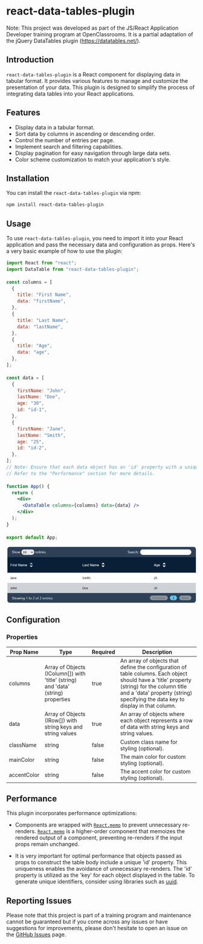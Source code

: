 # react-data-tables-plugin

Note: This project was developed as part of the JS/React Application Developer training program at OpenClassrooms. It is a partial adaptation of the jQuery DataTables plugin (https://datatables.net/).

## Introduction

`react-data-tables-plugin` is a React component for displaying data in tabular format. It provides various features to manage and customize the presentation of your data. This plugin is designed to simplify the process of integrating data tables into your React applications.

## Features

- Display data in a tabular format.
- Sort data by columns in ascending or descending order.
- Control the number of entries per page.
- Implement search and filtering capabilities.
- Display pagination for easy navigation through large data sets.
- Color scheme customization to match your application's style.

## Installation

You can install the `react-data-tables-plugin` via npm:

```bash
npm install react-data-tables-plugin
```

## Usage

To use `react-data-tables-plugin`, you need to import it into your React application and pass the necessary data and configuration as props. Here's a very basic example of how to use the plugin:

```jsx
import React from "react";
import DataTable from "react-data-tables-plugin";

const columns = [
  {
    title: "First Name",
    data: "firstName",
  },
  {
    title: "Last Name",
    data: "lastName",
  },
  {
    title: "Age",
    data: "age",
  },
];

const data = [
  {
    firstName: "John",
    lastName: "Doe",
    age: "30",
    id: "id-1",
  },
  {
    firstName: "Jane",
    lastName: "Smith",
    age: "25",
    id: "id-2",
  },
];
// Note: Ensure that each data object has an 'id' property with a unique string identifier.
// Refer to the "Performance" section for more details.

function App() {
  return (
    <div>
      <DataTable columns={columns} data={data} />
    </div>
  );
}

export default App;
```

![Screenshot of this basic example](./dist/screenshots/basic-example.png)

## Configuration

### Properties

| Prop Name | Type | Required | Description |
| --- | --- | --- | --- |
| columns | Array of Objects (IColumn[]) with 'title' (string) and 'data' (string) properties | true | An array of objects that define the configuration of table columns. Each object should have a 'title' property (string) for the column title and a 'data' property (string) specifying the data key to display in that column. |
| data | Array of Objects (IRow[]) with string keys and string values | true | An array of objects where each object represents a row of data with string keys and string values. |
| className | string | false | Custom class name for styling (optional). |
| mainColor | string | false | The main color for custom styling (optional). |
| accentColor | string | false | The accent color for custom styling (optional). |

## Performance

This plugin incorporates performance optimizations:

- Components are wrapped with [`React.memo`](https://react.dev/reference/react/memo) to prevent unnecessary re-renders. [`React.memo`](https://react.dev/reference/react/memo) is a higher-order component that memoizes the rendered output of a component, preventing re-renders if the input props remain unchanged.

- It is very important for optimal performance that objects passed as props to construct the table body include a unique 'id' property. This uniqueness enables the avoidance of unnecessary re-renders. The 'id' property is utilized as the 'key' for each object displayed in the table. To generate unique identifiers, consider using libraries such as [uuid](https://www.npmjs.com/package/uuid).

## Reporting Issues

Please note that this project is part of a training program and maintenance cannot be guaranteed but if you come across any issues or have suggestions for improvements, please don't hesitate to open an issue on the [GitHub Issues](https://github.com/rbrahier17/react-data-tables-plugin/issues) page.
